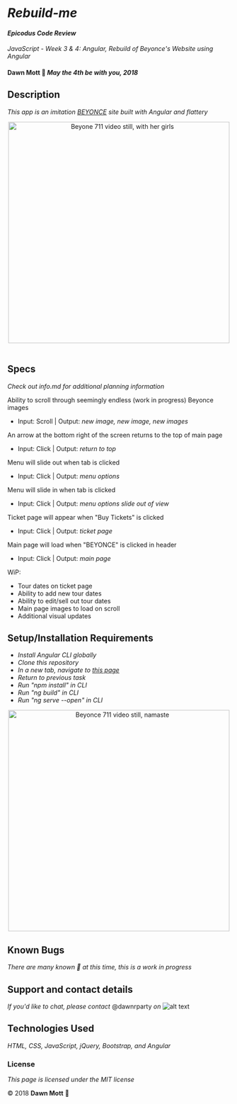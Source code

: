 <!-- Twitter icon from https://github.com/carlsednaoui/gitsocial -->
[1.1]: http://i.imgur.com/tXSoThF.png (twitter icon with padding)

# _Rebuild-me_

#### _Epicodus Code Review_
_JavaScript - Week 3 &amp; 4: Angular, Rebuild of Beyonce's Website using Angular_

#### **Dawn Mott** :sunrise_over_mountains: _May the 4th be with you, 2018_

## Description

_This app is an imitation [BEYONCE](https://beyonce.com) site built with Angular and flattery_
<div style="text-align:center"><img src="https://imgix.bustle.com/rehost/2016/9/13/9600aa5b-992d-4682-940c-8affc989d9c8.png?w=970&h=582&fit=crop&crop=faces&auto=format&q=70" alt="Beyone 711 video still, with her girls" width="500"></div>

<br>

## Specs
_Check out info.md for additional planning information_

Ability to scroll through seemingly endless (work in progress) Beyonce images
* Input: Scroll | Output: *new image, new image, new images*

An arrow at the bottom right of the screen returns to the top of main page
* Input: Click | Output: *return to top*

Menu will slide out when tab is clicked
* Input: Click | Output: *menu options*

Menu will slide in when tab is clicked
* Input: Click | Output: *menu options slide out of view*

Ticket page will appear when "Buy Tickets" is clicked
* Input: Click | Output: *ticket page*

Main page will load when "BEYONCE" is clicked in header
* Input: Click | Output: *main page*

WiP:
* Tour dates on ticket page
* Ability to add new tour dates
* Ability to edit/sell out tour dates
* Main page images to load on scroll
* Additional visual updates

## Setup/Installation Requirements

* _Install Angular CLI globally_
* _Clone this repository_
* _In a new tab, navigate to [this page](https://youtu.be/OSAOsm1u-OE)_
* _Return to previous task_
* _Run "npm install" in CLI_
* _Run "ng build" in CLI_
* _Run "ng serve --open" in CLI_


<div style="text-align:center"><img src="https://imgix.bustle.com/lovelace/uploads/249/78d22db0-5614-0132-4214-0ebc4eccb42f.png?w=614&fit=max&auto=format&q=70" alt="Beyonce 711 video still, namaste" width="500"></div>

## Known Bugs

_There are many known :bug: at this time, this is a work in progress_

## Support and contact details

_If you'd like to chat, please contact_ @dawnrparty _on_ ![alt text][1.1]

## Technologies Used

_HTML, CSS, JavaScript, jQuery, Bootstrap, and Angular_

### License

*This page is licensed under the MIT license*

&copy; 2018 **Dawn Mott** :sunrise_over_mountains:
